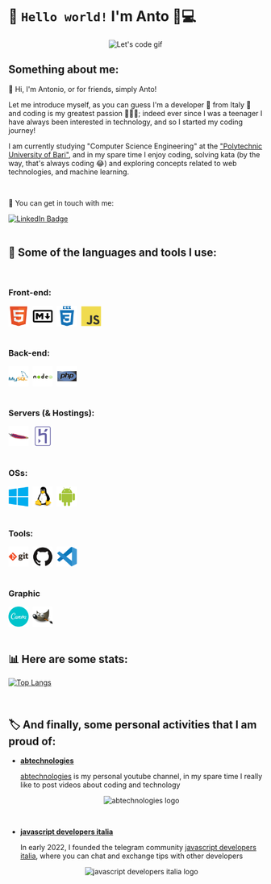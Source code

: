 # 👋 `Hello world!` I'm Anto 👾💻

<div id="header" align="center">
  <img src="https://media.giphy.com/media/HscDLzkO8EOTmgkhQP/giphy.gif" alt="Let's code gif" width="200" height="200">
</div>

## Something about me:

🖖 Hi, I'm Antonio, or for friends, simply Anto!

Let me introduce myself, as you can guess I'm a developer 🤖 from Italy 🍝 and coding is my greatest passion 🚀🚀🚀;
indeed ever since I was a teenager I have always been interested in technology, and so I started my coding journey!

I am currently studying "Computer Science Engineering" at the ["Polytechnic University of Bari"](https://www.poliba.it/), and in my spare time 
I enjoy coding, solving kata (by the way, that's always coding 😂) and exploring concepts related to web technologies, and machine learning.

<br>

📧 You can get in touch with me:

<div id="badges">
  <a href="https://it.linkedin.com/in/antonio-battista-a98964215">
    <img src="https://img.shields.io/badge/LinkedIn-blue?style=for-the-badge&logo=linkedin&logoColor=white" alt="LinkedIn Badge"/>
  </a> 
</div>

<br>

## 🧰 Some of the languages and tools I use:

<br>

### Front-end:

<div>
  <img src="https://github.com/devicons/devicon/blob/master/icons/html5/html5-original.svg" title="HTML5" alt="HTML" width="40" height="40"/>&nbsp;
  <img src="https://github.com/devicons/devicon/blob/master/icons/markdown/markdown-original.svg" title="Markdown" alt="Markdown" width="40" height="40"/>&nbsp;
  <img src="https://github.com/devicons/devicon/blob/master/icons/css3/css3-plain-wordmark.svg"  title="CSS3" alt="CSS" width="40" height="40"/>&nbsp;
  <img src="https://github.com/devicons/devicon/blob/master/icons/javascript/javascript-original.svg" title="JavaScript" alt="JavaScript" width="40" height="40"/>&nbsp;
</div>
 
 <br>
 
 ### Back-end:
 
<div>
  <img src="https://github.com/devicons/devicon/blob/master/icons/mysql/mysql-original-wordmark.svg" title="MySQL"  alt="MySQL" width="40" height="40"/>&nbsp;
  <img src="https://github.com/devicons/devicon/blob/master/icons/nodejs/nodejs-original-wordmark.svg" title="NodeJS" alt="NodeJS" width="40" height="40"/>&nbsp;
  <img src="https://github.com/devicons/devicon/blob/master/icons/php/php-original.svg" title="Php" alt="Php" width="40" height="40"/>&nbsp;
</div>

 <br>

### Servers (& Hostings):
<div>
  <img src="https://github.com/devicons/devicon/blob/master/icons/apache/apache-original.svg" title="Apache"  alt="Apache" width="40" height="40"/>&nbsp;
  <img src="https://github.com/devicons/devicon/blob/master/icons/heroku/heroku-original.svg" title="Heroku" alt="Heroku" width="40" height="40"/>&nbsp;
</div>

<br>

### OSs:
<div>
  <img src="https://github.com/devicons/devicon/blob/master/icons/windows8/windows8-original.svg" title="Windows"  alt="Windows" width="40" height="40"/>&nbsp;
  <img src="https://github.com/devicons/devicon/blob/master/icons/linux/linux-original.svg" title="Linux" alt="Linux" width="40" height="40"/>&nbsp;
  <img src="https://github.com/devicons/devicon/blob/master/icons/android/android-original.svg" title="Android" alt="Android" width="40" height="40"/>&nbsp;
</div>

<br>
 
### Tools:

<div>
  <img src="https://github.com/devicons/devicon/blob/master/icons/git/git-original-wordmark.svg" title="Git" alt="Git" width="40" height="40"/>&nbsp;
  <img src="https://github.com/devicons/devicon/blob/master/icons/github/github-original.svg" title="Github" alt="Github" width="40" height="40"/>&nbsp;
  <img src="https://github.com/devicons/devicon/blob/master/icons/vscode/vscode-original.svg" title="Vscode" alt="Vscode" width="40" height="40"/>&nbsp;
</div>

<br>
 
### Graphic

<div>  
  <img src="https://github.com/devicons/devicon/blob/master/icons/canva/canva-original.svg" title="Canva" alt="Canva" width="40" height="40"/>&nbsp;
  <img src="https://github.com/devicons/devicon/blob/master/icons/gimp/gimp-original.svg" title="Gimp" alt="Gimp" width="40" height="40"/>&nbsp;
</div>

<br>

## 📊 Here are some stats:

[![Top Langs](https://github-readme-stats.vercel.app/api/top-langs/?username=anto-b&layout=compact&theme=vision-friendly-dark)](https://github.com/anuraghazra/github-readme-stats)

<br>

## 🏷️ And finally, some personal activities that I am proud of:   

- **[abtechnologies](https://www.youtube.com/channel/UCaohnvf2lPm3z36XW0BeGpw)**

    [abtechnologies](https://www.youtube.com/channel/UCaohnvf2lPm3z36XW0BeGpw) is my personal youtube channel, in my spare time I really like to post videos about coding and technology

    <div align="center">
        <img src="https://user-images.githubusercontent.com/100710168/179364951-f44ed868-7707-4ed6-abc0-39de7cb9674d.png" title="abtechnologies log" alt="abtechnologies logo" width="200" height="200"/>
    </div> 

<br>

- **[javascript developers italia](https://t.me/javascript_developers_italia)**

    In early 2022, I founded the telegram community [javascript developers italia](https://t.me/javascript_developers_italia), where you can chat and exchange tips with other developers

    <div align="center">
        <img src="https://user-images.githubusercontent.com/100710168/179364889-6c050368-bd60-449c-91c1-f23798c8675b.png" title="javascript developers italia logo" alt="javascript developers italia logo" width="200" height="200"/>
    </div>





